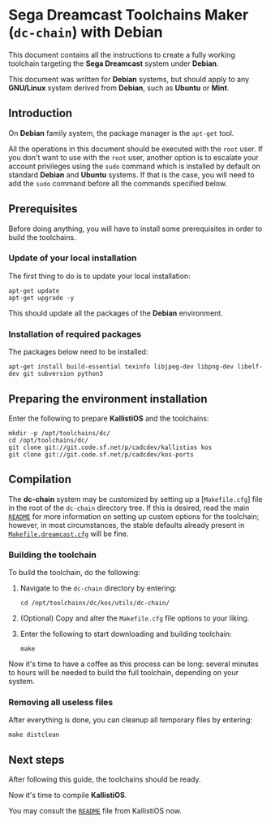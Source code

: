 # Sega Dreamcast Toolchains Maker (`dc-chain`) with Debian #

This document contains all the instructions to create a fully working
toolchain targeting the **Sega Dreamcast** system under **Debian**.

This document was written for **Debian** systems, but should apply to any
**GNU/Linux** system derived from **Debian**, such as **Ubuntu** or **Mint**.

## Introduction ##

On **Debian** family system, the package manager is the `apt-get` tool.

All the operations in this document should be executed with the `root` user. If 
you don't want to use with the `root` user, another option is to escalate your
account privileges using the `sudo` command which is installed by default on
standard **Debian** and **Ubuntu** systems. If that is the case, you will need
to add the `sudo` command before all the commands specified below.

## Prerequisites ##

Before doing anything, you will have to install some prerequisites in order to
build the toolchains.

### Update of your local installation ###

The first thing to do is to update your local installation:
```
apt-get update
apt-get upgrade -y	
```
This should update all the packages of the **Debian** environment.

### Installation of required packages ###

The packages below need to be installed:
```
apt-get install build-essential texinfo libjpeg-dev libpng-dev libelf-dev git subversion python3
```

## Preparing the environment installation ##

Enter the following to prepare **KallistiOS** and the toolchains:
```
mkdir -p /opt/toolchains/dc/
cd /opt/toolchains/dc/
git clone git://git.code.sf.net/p/cadcdev/kallistios kos
git clone git://git.code.sf.net/p/cadcdev/kos-ports
```

## Compilation ##

The **dc-chain** system may be customized by setting up a
[`Makefile.cfg`] file in the root of the `dc-chain` directory tree. If this is
desired, read the main [`README`](../README.md) for more information on
setting up custom options for the toolchain; however, in most circumstances,
the stable defaults already present in
[`Makefile.dreamcast.cfg`](../Makefile.dreamcast.cfg) will be fine.

### Building the toolchain ###

To build the toolchain, do the following:

1. Navigate to the `dc-chain` directory by entering:
	```
	cd /opt/toolchains/dc/kos/utils/dc-chain/
	```

2. (Optional) Copy and alter the `Makefile.cfg` file options to your liking.

3. Enter the following to start downloading and building toolchain:
	```
	make
	```

Now it's time to have a coffee as this process can be long: several minutes to
hours will be needed to build the full toolchain, depending on your system.

### Removing all useless files ###

After everything is done, you can cleanup all temporary files by entering:
```
make distclean
```
## Next steps ##

After following this guide, the toolchains should be ready.

Now it's time to compile **KallistiOS**.

You may consult the [`README`](../../../doc/README.md) file from KallistiOS now.
